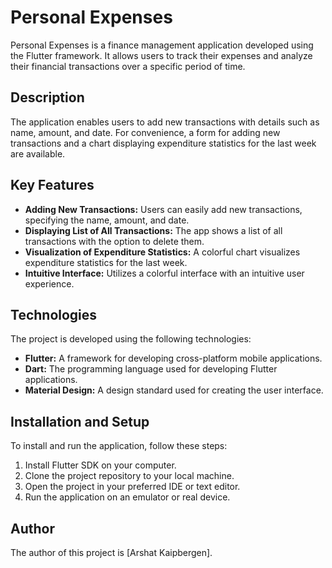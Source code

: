 # Personal Expenses

Personal Expenses is a finance management application developed using the Flutter framework. It allows users to track their expenses and analyze their financial transactions over a specific period of time.

## Description

The application enables users to add new transactions with details such as name, amount, and date. For convenience, a form for adding new transactions and a chart displaying expenditure statistics for the last week are available.

## Key Features

- **Adding New Transactions:** Users can easily add new transactions, specifying the name, amount, and date.
- **Displaying List of All Transactions:** The app shows a list of all transactions with the option to delete them.
- **Visualization of Expenditure Statistics:** A colorful chart visualizes expenditure statistics for the last week.
- **Intuitive Interface:** Utilizes a colorful interface with an intuitive user experience.

## Technologies

The project is developed using the following technologies:

- **Flutter:** A framework for developing cross-platform mobile applications.
- **Dart:** The programming language used for developing Flutter applications.
- **Material Design:** A design standard used for creating the user interface.

## Installation and Setup

To install and run the application, follow these steps:

1. Install Flutter SDK on your computer.
2. Clone the project repository to your local machine.
3. Open the project in your preferred IDE or text editor.
4. Run the application on an emulator or real device.

## Author

The author of this project is [Arshat Kaipbergen].
